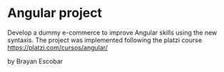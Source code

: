   <h1>Angular project</h1>

Develop a dummy e-commerce to improve Angular skills using the new syntaxis.
The project was implemented following the platzi course https://platzi.com/cursos/angular/

by Brayan Escobar

